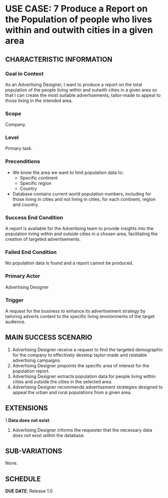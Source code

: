 # USE CASE: 7 Produce a Report on the Population of people who lives within and outwith cities in a given area

## CHARACTERISTIC INFORMATION

### Goal in Context

As an Advertising Designer, I want to produce a report on the total population of the people living within and outwith cities in a given area so that I can create the most suitable advertisements, tailor-made to appeal to those living in the intended area.

### Scope

Company.

### Level

Primary task.

### Preconditions

- We know the area we want to limit population data to:
    - Specific continent
    - Specific region
    - Country
- Database contains current world population numbers, including for those living in cities and not living in cities, for each continent, region and country. 

### Success End Condition

A report is available for the Advertising team to provide insights into the population living within and outside cities in a chosen area, facilitating the creation of targeted advertisements.

### Failed End Condition

No population data is found and a report cannot be produced.

### Primary Actor

Advertising Designer

### Trigger

A request for the business to enhance its advertisement strategy by tailoring adverts content to the specific living environments of the target audience. 

## MAIN SUCCESS SCENARIO

1. Advertising Designer receive a request to find the targeted demographic for the company to effectively develop taylor-made and relatable advertising campaigns.  
2. Advertising Designer pinpoints the specific area of interest for the population report.
3. Advertising Designer extracts population data for people living within cities and outside the cities in the selected area. 
4. Advertising Designer recommends advertisement strategies designed to appeal the urban and rural populations from a given area.

## EXTENSIONS

1.**Data does not exist**:
1. Advertising Designer informs the requester that the necessary data does not exist within the database.

## SUB-VARIATIONS

None.

## SCHEDULE

**DUE DATE**: Release 1.0